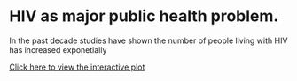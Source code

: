 # HIV as major public health problem.

In the past decade studies have shown the number of people living with HIV
has increased exponetially

[Click here to view the interactive plot](https://mercymuchiri.github.io/HIV-A-GLOBAL-BURDEN/interactive_plot.html)



